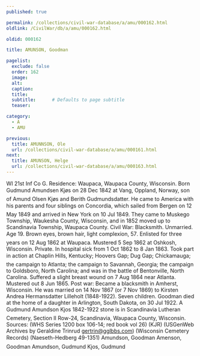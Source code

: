 ```yaml
---
published: true

permalink: /collections/civil-war-database/a/amu/000162.html
oldlink: /CivilWar/db/a/amu/000162.html

oldid: 000162

title: AMUNSON, Goodman

pagelist:
  exclude: false
  order: 162
  image: 
  alt:
  caption:
  title:
  subtitle:      # Defaults to page subtitle
  teaser:

category: 
  - A 
  - AMU

previous:
  title: AMUNNSON, Ole
  url: /collections/civil-war-database/a/amu/000161.html  
next:
  title: AMUNSON, Helge
  url: /collections/civil-war-database/a/amu/000163.html   
---
```

WI 21st Inf Co G. Residence: Waupaca, Waupaca County, Wisconsin. Born &#147;Gudmund Amundsen Kj&oslash;s&#148; on 28 Dec 1842 at Vang, Oppland, Norway, son of Amund Olsen Kj&oslash;s and Berith Gudmundsdatter. He came to America with his parents and four siblings on &#147;Concordia&#148;, which sailed from Bergen on 12 May 1849 and arrived in New York on 10 Jul 1849. They came to Muskego Township, Waukesha County, Wisconsin, and in 1852 moved up to Scandinavia Township, Waupaca County. Civil War: Blacksmith. Unmarried. Age 19. Brown eyes, brown hair, light complexion, 5&#146;7&#148;. Enlisted for three years on 12 Aug 1862 at Waupaca. Mustered 5 Sep 1862 at Oshkosh, Wisconsin. Private. In hospital sick from 1 Oct 1862 to 8 Jan 1863. Took part in action at Chaplin Hills, Kentucky; Hoover&#146;s Gap; Dug Gap; Chickamauga; the campaign to Atlanta; the campaign to Savannah, Georgia; the campaign to Goldsboro, North Carolina; and was in the battle of Bentonville, North Carolina. Suffered a slight breast wound on 7 Aug 1864 near Atlanta. Mustered out 8 Jun 1865. Post war: Became a blacksmith in Amherst, Wisconsin. He was married on 14 Nov 1867 (or 7 Nov 1869) to Kirsten Andrea Hermansdatter Lilleholt (1848-1922). Seven children. Goodman died at the home of a daughter in Arlington, South Dakota, on 30 Jul 1922. A &#147;Gudmund Amundson Kjos 1842-1922&#148; stone is in Scandinavia Lutheran Cemetery, Section II Row-24, Scandinavia, Waupaca County, Wisconsin. Sources: (WHS Series 1200 box 106-14; red book vol 26) (KJR) (USGenWeb Archives by Geraldine Trinrud [gertrin@gglbbs.com](mailto:gertrin@gglbbs.com)) (Wisconsin Cemetery Records) (Naeseth-Hedberg &#146;49-1351) &#147;Amundson, Goodman&#148; &#147;Amenson, Goodman&#148; &#147;Amundson, Gudmund&#148; &#147;Kjos, Gudmund&#148;